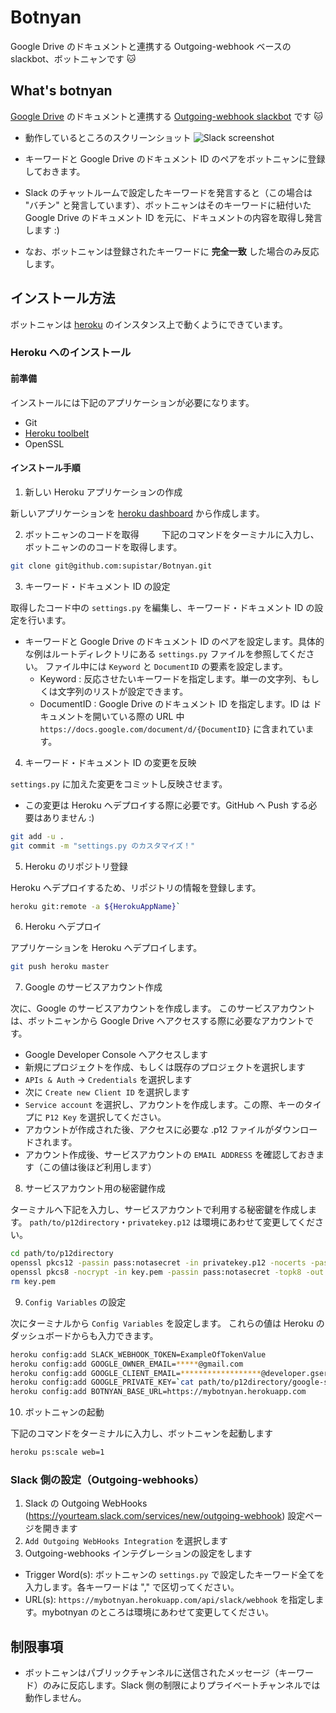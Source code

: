 # Botnyan
Google Drive のドキュメントと連携する Outgoing-webhook ベースの slackbot、ボットニャンです :cat:

## What's botnyan

[Google Drive](http://drive.google.com) のドキュメントと連携する [Outgoing-webhook slackbot](https://api.slack.com/outgoing-webhooks) です :cat:

- 動作しているところのスクリーンショット
![Slack screenshot](https://raw.githubusercontent.com/wiki/supistar/botnyan/screenshots/slack.png)

- キーワードと Google Drive のドキュメント ID のペアをボットニャンに登録しておきます。
- Slack のチャットルームで設定したキーワードを発言すると（この場合は "バチン" と発言しています）、ボットニャンはそのキーワードに紐付いた Google Drive のドキュメント ID を元に、ドキュメントの内容を取得し発言します :)
- なお、ボットニャンは登録されたキーワードに **完全一致** した場合のみ反応します。

## インストール方法

ボットニャンは [heroku](https://www.heroku.com/home) のインスタンス上で動くようにできています。

### Heroku へのインストール

#### 前準備

インストールには下記のアプリケーションが必要になります。
- Git
- [Heroku toolbelt](https://toolbelt.heroku.com/)
- OpenSSL

#### インストール手順

1. 新しい Heroku アプリケーションの作成
  
  新しいアプリケーションを [heroku dashboard](https://dashboard.heroku.com/apps) から作成します。
  
2. ボットニャンのコードを取得
　
　下記のコマンドをターミナルに入力し、ボットニャンののコードを取得します。
  
  ```bash
  git clone git@github.com:supistar/Botnyan.git
  ```
  
3. キーワード・ドキュメント ID の設定
  
  取得したコード中の `settings.py` を編集し、キーワード・ドキュメント ID の設定を行います。
  
  - キーワードと Google Drive のドキュメント ID のペアを設定します。具体的な例はルートディレクトリにある `settings.py` ファイルを参照してください。
    ファイル中には `Keyword` と `DocumentID` の要素を設定します。
    - Keyword : 反応させたいキーワードを指定します。単一の文字列、もしくは文字列のリストが設定できます。
    - DocumentID : Google Drive のドキュメント ID を指定します。ID は ドキュメントを開いている際の URL 中 `https://docs.google.com/document/d/{DocumentID}` に含まれています。
  
4. キーワード・ドキュメント ID の変更を反映
  
  `settings.py` に加えた変更をコミットし反映させます。
  
  - この変更は Heroku へデプロイする際に必要です。GitHub へ Push する必要はありません :)
  
  ```bash
  git add -u .
  git commit -m "settings.py のカスタマイズ！"
  ```
  
5. Heroku のリポジトリ登録
  
  Heroku へデプロイするため、リポジトリの情報を登録します。
  
  ```bash
  heroku git:remote -a ${HerokuAppName}`
  ```
  
6. Heroku へデプロイ
  
  アプリケーションを Heroku へデプロイします。
  
  ```bash
  git push heroku master
  ```
  
7. Google のサービスアカウント作成
  
  次に、Google のサービスアカウントを作成します。
  このサービスアカウントは、ボットニャンから Google Drive へアクセスする際に必要なアカウントです。
  
  - Google Developer Console へアクセスします
  - 新規にプロジェクトを作成、もしくは既存のプロジェクトを選択します
  - `APIs & Auth` ->  `Credentials` を選択します
  - 次に `Create new Client ID` を選択します
  - `Service account` を選択し、アカウントを作成します。この際、キーのタイプに `P12 Key` を選択してください。
  - アカウントが作成された後、アクセスに必要な .p12 ファイルがダウンロードされます。
  - アカウント作成後、サービスアカウントの `EMAIL ADDRESS` を確認しておきます（この値は後ほど利用します）
  
8. サービスアカウント用の秘密鍵作成
  
  ターミナルへ下記を入力し、サービスアカウントで利用する秘密鍵を作成します。
  `path/to/p12directory`・`privatekey.p12` は環境にあわせて変更してください。
  
  ```bash
  cd path/to/p12directory
  openssl pkcs12 -passin pass:notasecret -in privatekey.p12 -nocerts -passout pass:notasecret -out key.pem
  openssl pkcs8 -nocrypt -in key.pem -passin pass:notasecret -topk8 -out google-services-private-key.pem
  rm key.pem
  ```
  
9. `Config Variables` の設定
  
  次にターミナルから `Config Variables` を設定します。
  これらの値は Heroku のダッシュボードからも入力できます。
  
  ```bash
  heroku config:add SLACK_WEBHOOK_TOKEN=ExampleOfTokenValue
  heroku config:add GOOGLE_OWNER_EMAIL=*****@gmail.com
  heroku config:add GOOGLE_CLIENT_EMAIL=******************@developer.gserviceaccount.com
  heroku config:add GOOGLE_PRIVATE_KEY=`cat path/to/p12directory/google-services-private-key.pem`
  heroku config:add BOTNYAN_BASE_URL=https://mybotnyan.herokuapp.com
  ```
  
10. ボットニャンの起動
  
  下記のコマンドをターミナルに入力し、ボットニャンを起動します
  
  ```bash
  heroku ps:scale web=1
  ```

### Slack 側の設定（Outgoing-webhooks）

1. Slack の Outgoing WebHooks (https://yourteam.slack.com/services/new/outgoing-webhook) 設定ページを開きます
2. `Add Outgoing WebHooks Integration` を選択します
3. Outgoing-webhooks インテグレーションの設定をします
  - Trigger Word(s): ボットニャンの `settings.py` で設定したキーワード全てを入力します。各キーワードは "," で区切ってください。
  - URL(s): `https://mybotnyan.herokuapp.com/api/slack/webhook` を指定します。mybotnyan のところは環境にあわせて変更してください。

## 制限事項

- ボットニャンはパブリックチャンネルに送信されたメッセージ（キーワード）のみに反応します。Slack 側の制限によりプライベートチャンネルでは動作しません。

